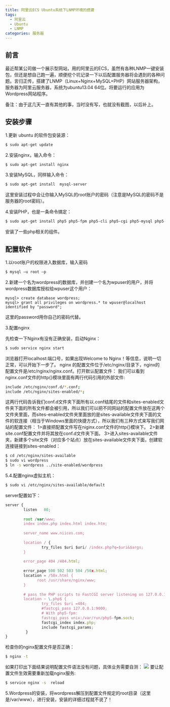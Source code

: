```yaml
---
title: 阿里云ECS Ubuntu系统下LNMP环境的搭建
tags:
  - 阿里云
  - Ubuntu
  - LNMP
categories: 服务器
---
```


## 前言

最近帮某公司做一个展示型网站，用的阿里云的ECS，虽然有各种LNMP一键安装包，但还是想自己跑一遍，顺便挖个坑记录一下以后配置服务器将会遇到的各种问题。言归正传，搭建了LNMP（Linux+Nginx+MySQL+PHP）网站服务器架构，服务器为阿里云服务器，系统为ubuntu13.04 64位。将要运行的应用为Wordpress网站程序。

备注：由于这几天一直有其他的事，当时没有写，也就没有截图，以后补上。

## 安装步骤

1.更新 ubuntu 的软件包安装源：
``` bash
$ sudo apt-get update
```
2.安装nginx，输入命令：
``` bash
$ sudo apt-get install nginx
```
3.安装MySQL，同样输入命令：
``` bash
$ sudo apt-get install  mysql-server
```
这里安装过程中会让你输入MySQL的root账户的密码（注意是MySQL的密码不是服务器的root密码）。

4.安装PHP，也是一条命令搞定：
``` bash
$ sudo apt-get install php5 php5-fpm php5-cli php5-cgi php5-mysql php5-gd
```
安装了一些php相关的组件。

## 配置软件

1.以root账户的权限进入数据库，输入密码
``` bash
$ mysql –u root –p
```
2.新建一个名为wordpress的数据库，并创建一个名为wpuser的用户，并将wordpress数据库授权给wpuser这个用户：
``` MySQL
mysql> create database wordpress;
mysql> grant all privileges on wordpress.* to wpuser@localhost identified by "password";
```
这里的password用你自己的密码代替。

3.配置nginx

先检查一下Nginx有没有正确安装，启动Nginx：
``` bash
$ sudo service nginx start
```

浏览器打开localhost:端口号，如果出现Welcome to Nginx！等信息，说明一切正常，可以开始下一步了。
nginx 的配置文件位于/etc/nginx/目录下，nginx的 配置文件是/etc/nginx/nginx.conf。打开默认配置文件：
我们可以看到nginx.conf文件的http{}模块里面有两行代码引用的外部文件:
``` bash
include /etc/nginx/conf.d/*.conf;
include /etc/nginx/sites-enabled/*;
```
这两行代码告诉我们conf.d文件夹下面所有以.conf结尾的文件和sites-enabled文件夹下面的所有文件都会被引用，所以我们可以把不同网站的配置文件放在这两个文件夹里面，而sites-enabled文件夹里面放的是sites-available文件夹下面的文件的软连接（相当于Windows里面的快捷方式），所以我们有三种方式来写我们网站的配置文件：
1>直接把配置文件写在niginx.conf文件的http{}模块下。
2>新建site.conf配置文件并将其放在conf.d文件夹下面。
3>进入sites-available文件夹，新建多个site文件（对应多个站点）放在sites-available文件夹下面，创建软连接链接到sites-enabled：
``` bash
$ cd /etc/nginx/sites-available
$ sudo vi wordpress
$ ln -s wordpress ../site-enabled/wordpress
```
5.4.配置nginx虚拟主机：
``` bash
$ sudo vi /etc/nginx/sites-available/default
```
server配置如下：
``` JavaScript
server {
        listen   80;
 
        root /var/www;
        index index.php index.html index.htm;
 
        server_name www.niices.com;
 
        location / {
                try_files $uri $uri/ /index.php?q=$uri&$args;
        }
 
        error_page 404 /404.html;
 
        error_page 500 502 503 504 /50x.html;
        location = /50x.html {
              root /usr/share/nginx/www;
        }
 
        # pass the PHP scripts to FastCGI server listening on 127.0.0.1:9000
        location ~ \.php$ {
                try_files $uri =404;
                #fastcgi_pass 127.0.0.1:9000;
                # With php5-fpm:
                fastcgi_pass unix:/var/run/php5-fpm.sock;
                fastcgi_index index.php;
                include fastcgi_params;
         }
}
```
检查你的nginx配置文件是否正确：
``` bash
$ nginx -t
```
如果打印出下面结果说明配置文件语法没有问题，具体业务需要自测：
![](http://niices.qiniudn.com/JCWT6XRIJ_%40640EZOEAY-300x41.png)
要让配置文件生效需要重新加载nginx服务:
``` bash
$ service nginx -s  reload
```
5.Wordpress的安装，将wordpress解压到配置文件规定的root目录（这里是/var/www），进行安装，安装的详细过程就不说了！